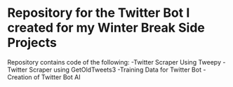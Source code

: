 # Repository for the Twitter Bot I created for my Winter Break Side Projects

Repository contains code of the following:
  -Twitter Scraper Using Tweepy
  -Twitter Scraper using GetOldTweets3
  -Training Data for Twitter Bot
  -Creation of Twitter Bot AI
